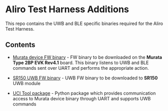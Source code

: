 # Aliro Test Harness Additions

This repo contains the UWB and BLE specific binaries required for the Aliro Test Harness.

## Contents

- [Murata device FW binary](uwb_ble_device_fw-v05.00.03.bin) - FW binary to be downloaded on the **Murata Type 2BP EVK Rev4.1** board. 
  This binary listens to UWB and BLE commands sent over UART and performs the appropriate action.

- [SR150 UWB FW binary](ALIRO_IOT_SR150_FW_v46.42.02.bin) - UWB FW binary to be downloaded to **SR150** UWB module

- [UCI Tool package](ucitool-2.0.4-py3-none-any.whl) - Python package which provides communication access to Murata device binary through UART
  and supports UWB commands
